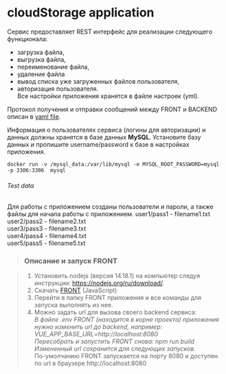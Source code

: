 # cloudStorage application

Сервис предоставляет REST интерфейс для реализации следующего функционала:
 - загрузка файла,  
 - выгрузка файла,
 - переименование файла,
 - удаление файла
 - вывод списка уже загруженных файлов пользователя,
 - авторизация пользователя.   
 Все настройки приложения хранятся в файле настроек (yml).
 
Протокол получения и отправки сообщений между FRONT и BACKEND описан в [yaml file](https://github.com/netology-code/jd-homeworks/blob/master/diploma/CloudServiceSpecification.yaml).
 
Информация о пользователях сервиса (логины для авторизации) и данных должны хранятся в базе данных **MySQL**. 
 Установите базу данных и пропишите username/password к базе в настройках приложения.
 
`docker run -v /mysql_data:/var/lib/mysql -e MYSQL_ROOT_PASSWORD=mysql -p 3306:3306  mysql`

###### Test data

Для работы с приложением созданы пользователи и пароли, а также файлы для начала работы с приложением.
user1/pass1 - filename1.txt  
user2/pass2 - filename2.txt  
user3/pass3 - filename3.txt  
user4/pass4 - filename4.txt  
user5/pass5 - filename5.txt 

>### Описание и запуск FRONT

>1. Установить nodejs (версия 14.18.1) на компьютер следуя инструкции: https://nodejs.org/ru/download/.  
>2. Скачать [FRONT](https://github.com/netology-code/jd-homeworks/tree/master/diploma/netology-diplom-frontend) (JavaScript)  
>3. Перейти в папку FRONT приложения и все команды для запуска выполнять из нее.  
>4. Можно задать url для вызова своего backend сервиса:  
>*В файле .env FRONT (находится в корне проекта) приложения нужно изменить url до backend, например: VUE_APP_BASE_URL=http://localhost:8080  
>Пересобрать и запустить FRONT снова: npm run build  
>Измененный url сохранится для следующих запусков.*  
>По-умолчанию FRONT запускается на порту 8080 и доступен по url в браузере http://localhost:8080  